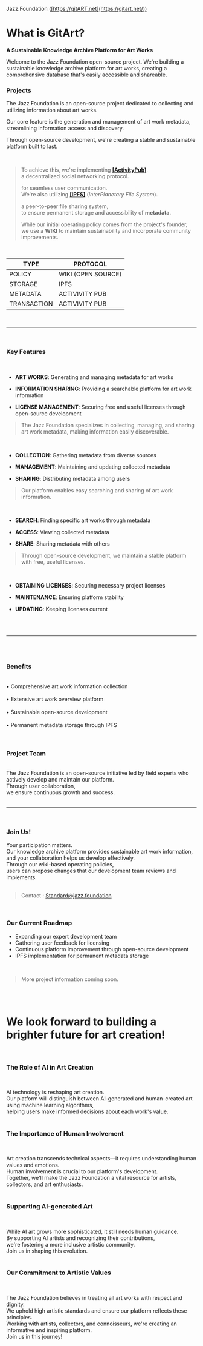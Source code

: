 Jazz.Foundation ([](https://gitart.net/)[https://gitART.net](https://gitart.net/))

# What is GitArt?

**A Sustainable Knowledge Archive Platform for Art Works**

Welcome to the Jazz Foundation open-source project. 
We're building a sustainable knowledge archive platform for art works, 
creating a comprehensive database that's easily accessible and shareable.
<br />

### Projects

The Jazz Foundation is 
an open-source project dedicated to collecting and utilizing information about art works.

Our core feature is the generation and management of art work metadata,
streamlining information access and discovery.

Through open-source development, we're creating a stable and sustainable platform built to last.
<br />

<br />

> To achieve this, we're implementing  [**[ActivityPub]**](https://www.w3.org/TR/activitypub/),<br />
> a decentralized social networking protocol.
>
> for seamless user communication.<br />
> We're also utilizing  [**[IPFS]**](https://ipfs.tech/)  (_InterPlanetary File System_).
>
> a peer-to-peer file sharing system,<br />
> to ensure permanent storage and accessibility of  **metadata**.
>
> While our initial operating policy comes from the project's founder,<br />
> we use a  **WIKI**  to maintain sustainability and incorporate community improvements.

<br />
  

| TYPE | PROTOCOL |
| -|-|
| POLICY | WIKI (OPEN SOURCE) |
| STORAGE | IPFS |
| METADATA  | ACTIVIVITY PUB |
| TRANSACTION | ACTIVIVITY PUB |

<br />


----------
<br />

### Key Features
<br />


-   **ART WORKS**: Generating and managing metadata for art works

-   **INFORMATION SHARING**: Providing a searchable platform for art work information
-   **LICENSE MANAGEMENT**: Securing free and useful licenses through open-source development
  
> The Jazz Foundation specializes in collecting, managing, and sharing art work metadata, making information easily discoverable.
<br />

-   **COLLECTION**: Gathering metadata from diverse sources

-   **MANAGEMENT**: Maintaining and updating collected metadata
-   **SHARING**: Distributing metadata among users

> Our platform enables easy searching and sharing of art work information.
<br />

-   **SEARCH**: Finding specific art works through metadata

-   **ACCESS**: Viewing collected metadata
-   **SHARE**: Sharing metadata with others

> Through open-source development, we maintain a stable platform with free, useful licenses.
<br />

-   **OBTAINING LICENSES**: Securing necessary project licenses

-   **MAINTENANCE**: Ensuring platform stability
-   **UPDATING**: Keeping licenses current

<br />
<br />



----------
<br />

<br />


### Benefits
<br />
• Comprehensive art work information collection<br />
<br />
• Extensive art work overview platform<br />
<br />
• Sustainable open-source development<br />
<br />
• Permanent metadata storage through IPFS<br />

<br />
<br />

### Project Team
<br />
The Jazz Foundation is an open-source initiative led by field experts who actively develop and maintain our platform.<br /> 
Through user collaboration,<br />
we ensure continuous growth and success.

<br />
<br />

----------
<br />

### Join Us!

Your participation matters. <br />
Our knowledge archive platform provides sustainable art work information, <br />
and your collaboration helps us develop effectively. <br />
Through our wiki-based operating policies, <br />
users can propose changes that our development team reviews and implements.<br />
<br />
>Contact : Standard@jazz.foundation<br />
<br />

### Our Current Roadmap

-    Expanding our expert development team
-    Gathering user feedback for licensing
-    Continuous platform improvement through open-source development
-    IPFS implementation for permanent metadata storage
<br />


> More project information coming soon.
<br />
<br />

# We look forward to building a brighter future for  **art creation!**

<br />

### The Role of AI in Art Creation
<br />

AI technology is reshaping art creation. <br /> 
Our platform will distinguish between AI-generated and human-created art using machine learning algorithms,<br /> 
helping users make informed decisions about each work's value.
<br />
<br />

### The Importance of Human Involvement
<br />

Art creation transcends technical aspects—it requires understanding human values and emotions.<br />
Human involvement is crucial to our platform's development. <br />
Together, we'll make the Jazz Foundation a vital resource for artists, collectors, and art enthusiasts.
<br />
<br />

### Supporting AI-generated Art
<br />

While AI art grows more sophisticated, it still needs human guidance.<br /> 
By supporting AI artists and recognizing their contributions, <br />
we're fostering a more inclusive artistic community. <br />
Join us in shaping this evolution.
<br />
<br />

### Our Commitment to Artistic Values
<br />

The Jazz Foundation believes in treating all art works with respect and dignity. <br />
We uphold high artistic standards and ensure our platform reflects these principles. <br />
Working with artists, collectors, and connoisseurs, we're creating an informative and inspiring platform. <br />
Join us in this journey!
<br /><br />
